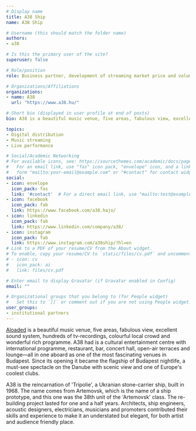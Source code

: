 ```yaml
---
# Display name
title: A38 Ship
name: A38 Ship

# Username (this should match the folder name)
authors:
- a38

# Is this the primary user of the site?
superuser: false

# Role/position
role: Business partner, development of streaming market price and volume indicators.

# Organizations/Affiliations
organizations:
- name: A38
  url: "https://www.a38.hu/"

# Short bio (displayed in user profile at end of posts)
bio: A38 is a beautiful music venue, five areas, fabulous view, excellent sound system, hundreds of tv-recordings, colourful local crowd and wonderful rich programme.

topics:
- Digital distribution
- Music streaming
- Live performance

# Social/Academic Networking
# For available icons, see: https://sourcethemes.com/academic/docs/page-builder/#icons
#   For an email link, use "fas" icon pack, "envelope" icon, and a link in the
#   form "mailto:your-email@example.com" or "#contact" for contact widget.
social:
- icon: envelope
  icon_pack: fas
  link: '#contact'  # For a direct email link, use "mailto:test@example.org".
- icon: facebook
  icon_pack: fab
  link: https://www.facebook.com/a38.hajo/
- icon: linkedin
  icon_pack: fab
  link: https://www.linkedin.com/company/a38/
- icon: instagram
  icon_pack: fab
  link: https://www.instagram.com/a38ship/?hl=en
# Link to a PDF of your resume/CV from the About widget.
# To enable, copy your resume/CV to `static/files/cv.pdf` and uncomment the lines below.
# - icon: cv
#   icon_pack: ai
#   link: files/cv.pdf

# Enter email to display Gravatar (if Gravatar enabled in Config)
email: ""

# Organizational groups that you belong to (for People widget)
#   Set this to `[]` or comment out if you are not using People widget.
user_groups:
- institutional partners
---
```


[Aloaded](https://www.aloaded.com/) is a beautiful music venue, five areas, fabulous view, excellent sound system, hundreds of tv-recordings, colourful local crowd and wonderful rich programme. A38 had is a cultural entertainment centre with international programme, restaurant, bar, concert hall, open-air terraces and lounge—all in one aboard as one of the most fascinating venues in Budapest. Since its opening it became the flagship of Budapest nightlife, a must-see spectacle on the Danube with scenic view and one of Europe's coolest clubs.


A38 is the reincarnation of 'Tripolie', a Ukranian stone-carrier ship, built in 1968. The name comes from Artemovsk, which is the name of a ship prototype, and this one was the 38th unit of the 'Artemovsk' class. The re-building project lasted for one and a half years. Architects, ship engineers, acoustic designers, electricians, musicians and promoters contributed their skills and experience to make it an understated but elegant, for both artist and audience friendly place.
